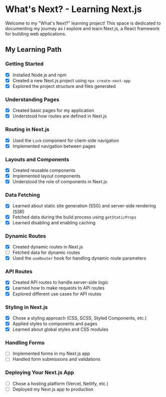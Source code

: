 # What's Next? - Learning Next.js

Welcome to my "What's Next?" learning project! This space is dedicated to documenting my journey as I explore and learn Next.js, a React framework for building web applications.

## My Learning Path

### Getting Started

- [x] Installed Node.js and npm
- [x] Created a new Next.js project using `npx create-next-app`
- [x] Explored the project structure and files generated

### Understanding Pages

- [x] Created basic pages for my application
- [x] Understood how routes are defined in Next.js

### Routing in Next.js

- [x] Used the `Link` component for client-side navigation
- [x] Implemented navigation between pages

### Layouts and Components

- [x] Created reusable components
- [x] Implemented layout components
- [x] Understood the role of components in Next.js

### Data Fetching

- [x] Learned about static site generation (SSG) and server-side rendering (SSR)
- [x] Fetched data during the build process using `getStaticProps`
- [x] Learned disabling and enabling caching

### Dynamic Routes

- [x] Created dynamic routes in Next.js
- [ ] Fetched data for dynamic routes
- [x] Used the `useRouter` hook for handling dynamic route parameters

### API Routes

- [x] Created API routes to handle server-side logic
- [x] Learned how to make requests to API routes
- [x] Explored different use cases for API routes

### Styling in Next.js

- [x] Chose a styling approach (CSS, SCSS, Styled Components, etc.)
- [x] Applied styles to components and pages
- [x] Learned about global styles and CSS modules

### Handling Forms

- [ ] Implemented forms in my Next.js app
- [ ] Handled form submissions and validations

### Deploying Your Next.js App

- [ ] Chose a hosting platform (Vercel, Netlify, etc.)
- [ ] Deployed my Next.js app to production
